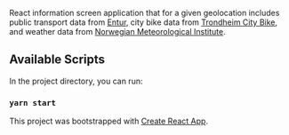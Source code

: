 React information screen application that for a given geolocation includes public transport data from [Entur](https://github.com/entur), city bike data from [Trondheim City Bike](https://trondheimbysykkel.no/apne-data), and weather data from [Norwegian Meteorological Institute](https://github.com/metno).

## Available Scripts

In the project directory, you can run:

### `yarn start`

This project was bootstrapped with [Create React App](https://github.com/facebook/create-react-app).
